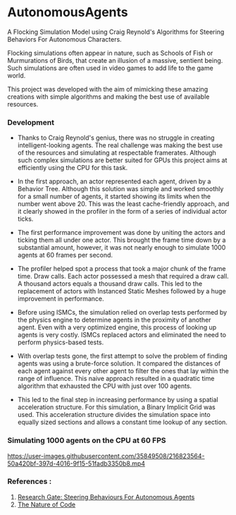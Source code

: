 # AutonomousAgents
A Flocking Simulation Model using Craig Reynold's Algorithms for Steering Behaviors For Autonomous Characters.

Flocking simulations often appear in nature, such as Schools of Fish or Murmurations of Birds, that create an illusion of a massive, sentient being.
Such simulations are often used in video games to add life to the game world.

This project was developed with the aim of mimicking these amazing creations with simple algorithms and making the best use of available resources.

### Development

* Thanks to Craig Reynold's genius, there was no struggle in creating intelligent-looking agents.
The real challenge was making the best use of the resources and simulating at respectable framerates.
Although such complex simulations are better suited for GPUs this project aims at efficiently using the CPU for this task.

* In the first approach, an actor represented each agent, driven by a Behavior Tree.
Although this solution was simple and worked smoothly for a small number of agents, it started showing its limits when the number went above 20.
This was the least cache-friendly approach, and it clearly showed in the profiler in the form of a series of individual actor ticks.

* The first performance improvement was done by uniting the actors and ticking them all under one actor.
This brought the frame time down by a substantial amount, however, it was not nearly enough to simulate 1000 agents at 60 frames per second.

* The profiler helped spot a process that took a major chunk of the frame time. Draw calls.
Each actor possessed a mesh that required a draw call. A thousand actors equals a thousand draw calls.
This led to the replacement of actors with Instanced Static Meshes followed by a huge improvement in performance.

* Before using ISMCs, the simulation relied on overlap tests performed by the physics engine to determine agents in the proximity of another agent.
Even with a very optimized engine, this process of looking up agents is very costly.
ISMCs replaced actors and eliminated the need to perform physics-based tests.

* With overlap tests gone, the first attempt to solve the problem of finding agents was using a brute-force solution.
It compared the distances of each agent against every other agent to filter the ones that lay within the range of influence.
This naive approach resulted in a quadratic time algorithm that exhausted the CPU with just over 100 agents.

* This led to the final step in increasing performance by using a spatial acceleration structure.
For this simulation, a Binary Implicit Grid was used. This acceleration structure divides the simulation space
into equally sized sections and allows a constant time lookup of any section.
  

### Simulating 1000 agents on the CPU at 60 FPS
https://user-images.githubusercontent.com/35849508/216823564-50a420bf-397d-4016-9f15-51fadb3350b8.mp4

### References :
1. [Research Gate: Steering Behaviours For Autonomous Agents](https://www.researchgate.net/publication/2495826_Steering_Behaviors_For_Autonomous_Characters)
2. [The Nature of Code](https://natureofcode.com/)
